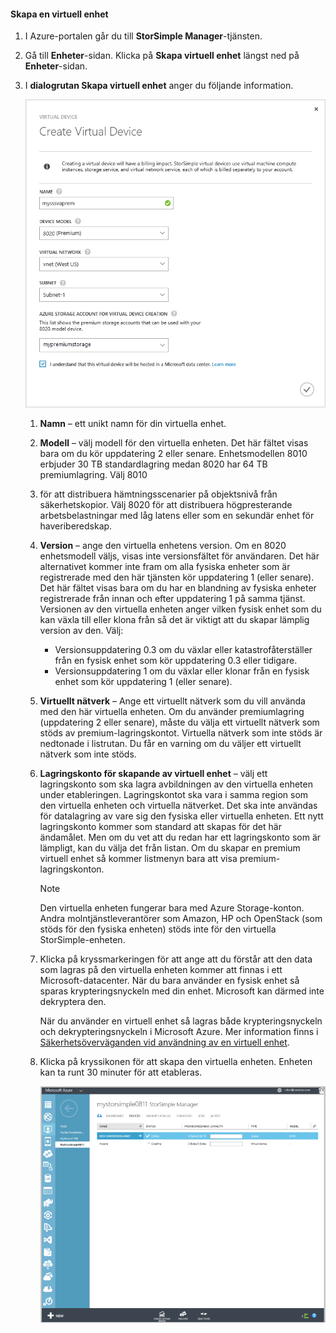 #### Skapa en virtuell enhet
1. I Azure-portalen går du till **StorSimple Manager**-tjänsten.
2. Gå till **Enheter**-sidan. Klicka på **Skapa virtuell enhet** längst ned på **Enheter**-sidan.
3. I **dialogrutan Skapa virtuell enhet** anger du följande information.
   
     ![StorSimple skapa virtuell enhet](./media/storsimple-create-virtual-device-u2/CreatePremiumsva1.png)
   
   1. **Namn** – ett unikt namn för din virtuella enhet.
   2. **Modell** – välj modell för den virtuella enheten. Det här fältet visas bara om du kör uppdatering 2 eller senare. Enhetsmodellen 8010 erbjuder 30 TB standardlagring medan 8020 har 64 TB premiumlagring. Välj 8010
   3. för att distribuera hämtningsscenarier på objektsnivå från säkerhetskopior. Välj 8020 för att distribuera högpresterande arbetsbelastningar med låg latens eller som en sekundär enhet för haveriberedskap.
   4. **Version** – ange den virtuella enhetens version. Om en 8020 enhetsmodell väljs, visas inte versionsfältet för användaren. Det här alternativet kommer inte fram om alla fysiska enheter som är registrerade med den här tjänsten kör uppdatering 1 (eller senare). Det här fältet visas bara om du har en blandning av fysiska enheter registrerade från innan och efter uppdatering 1 på samma tjänst. Versionen av den virtuella enheten anger vilken fysisk enhet som du kan växla till eller klona från så det är viktigt att du skapar lämplig version av den. Välj:
      
      * Versionsuppdatering 0.3 om du växlar eller katastrofåterställer från en fysisk enhet som kör uppdatering 0.3 eller tidigare. 
      * Versionsuppdatering 1 om du växlar eller klonar från en fysisk enhet som kör uppdatering 1 (eller senare). 
   5. **Virtuellt nätverk** – Ange ett virtuellt nätverk som du vill använda med den här virtuella enheten. Om du använder premiumlagring (uppdatering 2 eller senare), måste du välja ett virtuellt nätverk som stöds av premium-lagringskontot. Virtuella nätverk som inte stöds är nedtonade i listrutan. Du får en varning om du väljer ett virtuellt nätverk som inte stöds. 
   6. **Lagringskonto för skapande av virtuell enhet** – välj ett lagringskonto som ska lagra avbildningen av den virtuella enheten under etableringen. Lagringskontot ska vara i samma region som den virtuella enheten och virtuella nätverket. Det ska inte användas för datalagring av vare sig den fysiska eller virtuella enheten. Ett nytt lagringskonto kommer som standard att skapas för det här ändamålet. Men om du vet att du redan har ett lagringskonto som är lämpligt, kan du välja det från listan. Om du skapar en premium virtuell enhet så kommer listmenyn bara att visa premium-lagringskonton. 
      
      > [!NOTE]
      > Den virtuella enheten fungerar bara med Azure Storage-konton. Andra molntjänstleverantörer som Amazon, HP och OpenStack (som stöds för den fysiska enheten) stöds inte för den virtuella StorSimple-enheten.
      > 
      > 
   7. Klicka på kryssmarkeringen för att ange att du förstår att den data som lagras på den virtuella enheten kommer att finnas i ett Microsoft-datacenter. När du bara använder en fysisk enhet så sparas krypteringsnyckeln med din enhet. Microsoft kan därmed inte dekryptera den. 
      
       När du använder en virtuell enhet så lagras både krypteringsnyckeln och dekrypteringsnyckeln i Microsoft Azure. Mer information finns i [Säkerhetsöverväganden vid användning av en virtuell enhet](../articles/storsimple/storsimple-security.md#storsimple-virtual-device-security).
   8. Klicka på kryssikonen för att skapa den virtuella enheten. Enheten kan ta runt 30 minuter för att etableras.
      
      ![Skapandefas för virtuell StorSimple-enhet](./media/storsimple-create-virtual-device-u2/StorSimple_VirtualDeviceCreating1M.png)

<!--HONumber=Sep16_HO3-->



